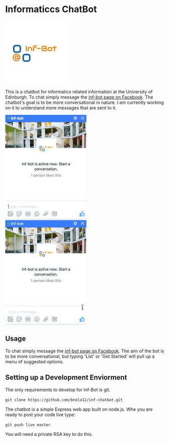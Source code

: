 # Informaticcs ChatBot

<img src="example/logo.png"/>

This is a chatbot for informatics related information at the University of Edinburgh. To chat simply message the [inf-bot page on Facebook](https://www.facebook.com/infobot12). The chatbot's goal is to be more conversational in nature. I am currently working on it to understand more messages that are sent to it.


<img src="example/chat_example.gif"/>&nbsp;&nbsp;&nbsp;&nbsp;&nbsp;&nbsp;&nbsp;&nbsp;&nbsp;&nbsp;&nbsp;&nbsp;&nbsp;&nbsp;&nbsp;&nbsp;&nbsp;&nbsp;<img src="example/get_started.gif"/>

## Usage

To chat simply message the [inf-bot page on Facebook](https://www.facebook.com/infobot12). The aim of the bot is to be more conversational, but typing 'List' or 'Get Started' will pull up a menu of suggested options. 

## Setting up a Development Enviorment

The only requirements to develop for Inf-Bot is git.

`git clone https://github.com/bnelo12/inf-chatbot.git`

The chatbot is a simple Express web app built on node.js. Whe you are ready to post your code live type:

`git push live master`

You will need a private RSA key to do this.
